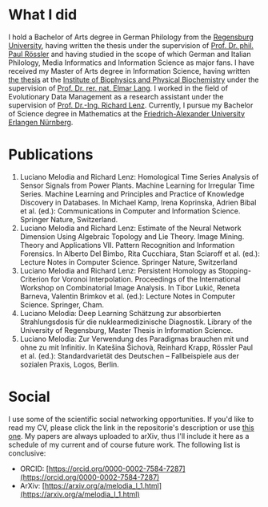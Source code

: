 # What I did
I hold a Bachelor of Arts degree in German Philology from the [Regensburg University](https://www.uni-regensburg.de/), having written the thesis under the supervision of [Prof. Dr. phil. Paul Rössler](https://www.uni-regensburg.de/sprache-literatur-kultur/germanistik-sw-1/roessler/) and having studied in the scope of which German and Italian Philology, Media Informatics and Information Science as major fans. I have received my Master of Arts degree in Information Science, having written [the thesis](https://arxiv.org/pdf/1805.09108.pdf) at the [Institute of Biophysics and Physical Biochemistry](http://www-aglang.uni-regensburg.de/) under the supervision of [Prof. Dr. rer. nat. Elmar Lang](http://www-aglang.uni-regensburg.de/). I worked in the field of Evolutionary Data Management as a research assistant under the supervision of [Prof. Dr.-Ing. Richard Lenz](https://www.cs6.tf.fau.de/person/richard-lenz/). Currently, I pursue my Bachelor of Science degree in Mathematics at the [Friedrich-Alexander University Erlangen Nürnberg](https://math.fau.de).

# Publications
1. Luciano Melodia and Richard Lenz: Homological Time Series Analysis of Sensor Signals from Power Plants. Machine Learning for Irregular Time Series. Machine Learning and Principles and Practice of Knowledge Discovery in Databases. In Michael Kamp, Irena Koprinska, Adrien Bibal et al. (ed.): Communications in Computer and Information Science. Springer Nature, Switzerland.
2. Luciano Melodia and Richard Lenz: Estimate of the Neural Network Dimension Using Algebraic Topology and Lie Theory. Image Mining. Theory and Applications VII. Pattern Recognition and Information Forensics. In Alberto Del Bimbo, Rita Cucchiara, Stan Sciaroff et al. (ed.): Lecture Notes in Computer Science. Springer Nature, Switzerland
3. Luciano Melodia and Richard Lenz: Persistent Homology as Stopping-Criterion for Voronoi Interpolation. Proceedings of the International Workshop on Combinatorial Image Analysis. In Tibor Lukić, Reneta Barneva, Valentin Brimkov et al. (ed.): Lecture Notes in Computer Science. Springer, Cham.
4. Luciano Melodia: Deep Learning Schätzung zur absorbierten Strahlungsdosis für die nuklearmedizinische Diagnostik. Library of the University of Regensburg, Master Thesis in Information Science.
5. Luciano Melodia: Zur Verwendung des Paradigmas brauchen mit und ohne zu mit Infinitiv. In Katešina Šichovà, Reinhard Krapp, Rössler Paul et al. (ed.): Standardvarietät des Deutschen – Fallbeispiele aus der sozialen Praxis, Logos, Berlin.

# Social
I use some of the scientific social networking opportunities. If you'd like to read my CV, please click the link in the repositorie's description or use [this one](https://karhunenloeve.github.io/CurriculumVitae/CurriculumVitae.pdf). My papers are always uploaded to arXiv, thus I'll include it here as a schedule of my current and of course future work. The following list is conclusive:

+ ORCID: [https://orcid.org/0000-0002-7584-7287](https://orcid.org/0000-0002-7584-7287)
+ ArXiv: [https://arxiv.org/a/melodia_l_1.html](https://arxiv.org/a/melodia_l_1.html)
